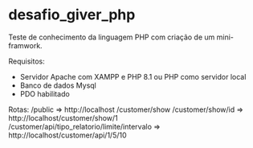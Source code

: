 # desafio_giver_php
Teste de conhecimento da linguagem PHP com criação de um mini-framwork.

Requisitos:
- Servidor Apache com XAMPP e PHP 8.1 ou PHP como servidor local
- Banco de dados Mysql
- PDO habilitado


Rotas:
/public => http://localhost
/customer/show
/customer/show/id => http://localhost/customer/show/1
/customer/api/tipo_relatorio/limite/intervalo => http://localhost/customer/api/1/5/10
